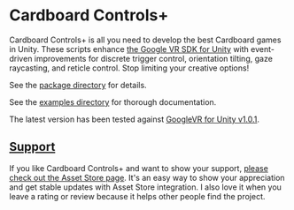 # Cardboard Controls+

Cardboard Controls+ is all you need to develop the best Cardboard games in Unity. These scripts enhance [the Google VR SDK for Unity](https://developers.google.com/vr/unity/) with event-driven improvements for discrete trigger control, orientation tilting, gaze raycasting, and reticle control. Stop limiting your creative options!

See the [package directory](Assets/CardboardControl) for details.

See the [examples directory](Assets/CardboardControl/DemoScenes) for thorough documentation.

The latest version has been tested against [GoogleVR for Unity v1.0.1](https://github.com/googlevr/gvr-unity-sdk/raw/v1.0.1/GoogleVRForUnity.unitypackage).

## [Support](http://u3d.as/aeV)

If you like Cardboard Controls+ and want to show your support, [please check out the Asset Store page](http://u3d.as/aeV). It's an easy way to show your appreciation and get stable updates with Asset Store integration. I also love it when you leave a rating or review because it helps other people find the project.
